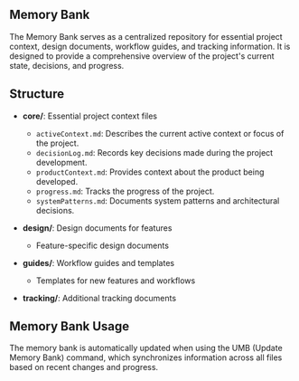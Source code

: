 ## Memory Bank

The Memory Bank serves as a centralized repository for essential project context, design documents, workflow guides, and tracking information. It is designed to provide a comprehensive overview of the project's current state, decisions, and progress.

## Structure

- **core/**: Essential project context files
  - `activeContext.md`: Describes the current active context or focus of the project.
  - `decisionLog.md`: Records key decisions made during the project development.
  - `productContext.md`: Provides context about the product being developed.
  - `progress.md`: Tracks the progress of the project.
  - `systemPatterns.md`: Documents system patterns and architectural decisions.
- **design/**: Design documents for features
  - Feature-specific design documents

- **guides/**: Workflow guides and templates
  - Templates for new features and workflows

- **tracking/**: Additional tracking documents

## Memory Bank Usage

The memory bank is automatically updated when using the UMB (Update Memory Bank) command, which synchronizes information across all files based on recent changes and progress.